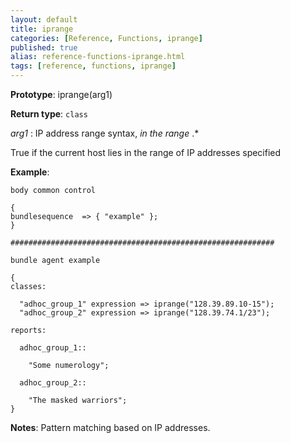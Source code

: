 ```yaml
---
layout: default
title: iprange
categories: [Reference, Functions, iprange]
published: true
alias: reference-functions-iprange.html
tags: [reference, functions, iprange]
---
```


**Prototype**: iprange(arg1) 

**Return type**: `class`

  
 *arg1* : IP address range syntax, *in the range* .\*   

True if the current host lies in the range of IP addresses specified

**Example**:

```cf3
body common control

{
bundlesequence  => { "example" };
}

###########################################################

bundle agent example

{     
classes:

  "adhoc_group_1" expression => iprange("128.39.89.10-15");
  "adhoc_group_2" expression => iprange("128.39.74.1/23");

reports:

  adhoc_group_1::

    "Some numerology";

  adhoc_group_2::

    "The masked warriors";
}
```

**Notes**:
Pattern matching based on IP addresses.
